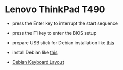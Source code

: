 # Lenovo ThinkPad T490

* press the Enter key to interrupt the start sequence

* press the F1 key to enter the BIOS setup

* prepare USB stick for Debian installation like [this](../doc/bootable-usb-drive.md)

* install Debian like [this](../doc/debian-install.md)

* [Debian Keyboard Layout](../doc/debian-keyboard-layout.md)
